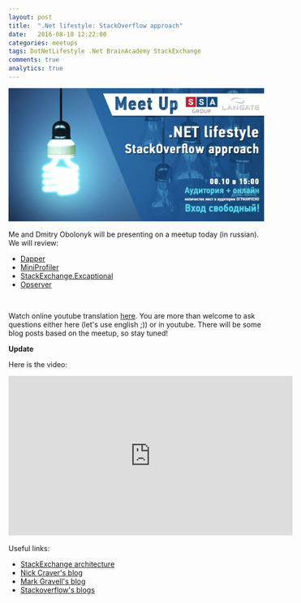 ```yaml
---
layout: post
title:  ".Net lifestyle: StackOverflow approach"
date:   2016-08-10 12:22:00
categories: meetups
tags: DotNetLifestyle .Net BrainAcademy StackExchange
comments: true
analytics: true
---
```


<img src='/public/images/StackExchangeMeetup.jpg' alt="stackoverflow meetup"/>

Me and Dmitry Obolonyk will be presenting on a meetup today (in russian).
We will review:

* [Dapper](https://github.com/StackExchange/dapper-dot-net)
* [MiniProfiler](https://github.com/MiniProfiler/dotnet)
* [StackExchange.Excaptional](https://github.com/NickCraver/StackExchange.Exceptional)
* [Opserver](https://github.com/opserver/Opserver)

<br>

Watch online youtube translation [here](https://youtu.be/DYL8cH3nu8k).
You are more than welcome to ask questions either here (let's use english ;)) or in youtube.
There will be some blog posts based on the meetup, so stay tuned!

**Update**

Here is the video:

<iframe width="560" height="315" src="https://www.youtube.com/embed/DYL8cH3nu8k" frameborder="0" allowfullscreen></iframe>


Useful links:

* [StackExchange architecture](http://stackexchange.com/performance)
* [Nick Craver's blog](https://nickcraver.com/)
* [Mark Gravell's blog](http://blog.marcgravell.com/)
* [Stackoverflow's blogs](https://stackoverflow.blog/)